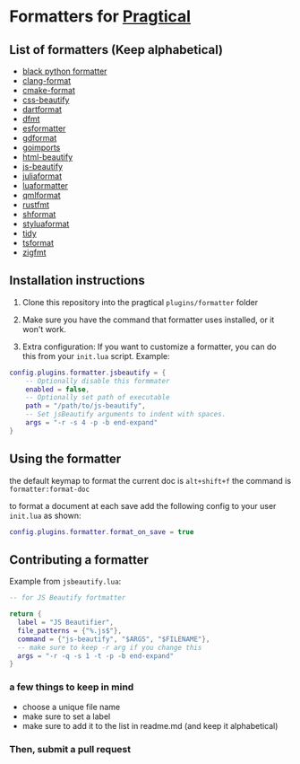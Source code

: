 # Formatters for [Pragtical](https://github.com/pragtical/pragtical)

## List of formatters (Keep alphabetical)
- [black python formatter](https://pypi.org/project/black/)
- [clang-format](https://clang.llvm.org/docs/ClangFormat.html)
- [cmake-format](https://github.com/cheshirekow/cmake_format)
- [css-beautify](https://www.npmjs.com/package/js-beautify)
- [dartformat](https://dart.dev/tools/dart-format)
- [dfmt](https://github.com/dlang-community/dfmt)
- [esformatter](https://github.com/millermedeiros/esformatter/)
- [gdformat](https://github.com/Scony/godot-gdscript-toolkit)
- [goimports](https://pkg.go.dev/golang.org/x/tools/cmd/goimports)
- [html-beautify](https://www.npmjs.com/package/html-beautify)
- [js-beautify](https://www.npmjs.com/package/js-beautify)
- [juliaformat](https://github.com/domluna/JuliaFormatter.jl)
- [luaformatter](https://github.com/Koihik/LuaFormatter)
- [qmlformat](https://github.com/qt/qtdeclarative)
- [rustfmt](https://github.com/rust-lang/rustfmt)
- [shformat](https://github.com/mvdan/sh)
- [styluaformat](https://github.com/JohnnyMorganz/StyLua)
- [tidy](https://www.html-tidy.org/)
- [tsformat](https://github.com/vvakame/typescript-formatter)
- [zigfmt](https://ziglang.org)

## Installation instructions

1. Clone this repository into the pragtical `plugins/formatter` folder

2. Make sure you have the command that formatter uses installed, or it won't work.

3. Extra configuration:
    If you want to customize a formatter, you can do this from your `init.lua`
    script. Example:
```lua
config.plugins.formatter.jsbeautify = {
    -- Optionally disable this formmater
    enabled = false,
    -- Optionally set path of executable
    path = "/path/to/js-beautify",
    -- Set jsBeautify arguments to indent with spaces.
    args = "-r -s 4 -p -b end-expand"
}
```

## Using the formatter
the default keymap to format the current doc is `alt+shift+f`
the command is `formatter:format-doc`

to format a document at each save add the following config to
your user `init.lua` as shown:
```lua
config.plugins.formatter.format_on_save = true
```

## Contributing a formatter

Example from `jsbeautify.lua`:
```lua
-- for JS Beautify fortmatter

return {
  label = "JS Beautifier",
  file_patterns = {"%.js$"},
  command = {"js-beautify", "$ARGS", "$FILENAME"},
  -- make sure to keep -r arg if you change this
  args = "-r -q -s 1 -t -p -b end-expand"
}
```

### a few things to keep in mind
- choose a unique file name
- make sure to set a label
- make sure to add it to the list in readme.md (and keep it alphabetical)

### Then, submit a pull request
